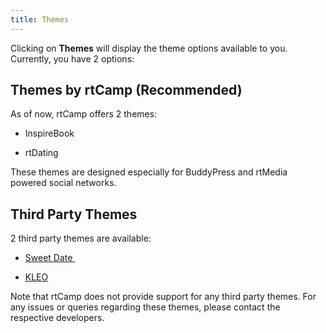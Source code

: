 ```yaml
---
title: Themes
---
```


Clicking on **Themes** will display the theme options available to you. Currently, you have 2 options:


## Themes by rtCamp (Recommended)


As of now, rtCamp offers 2 themes:
  
* InspireBook

* rtDating

These themes are designed especially for BuddyPress and rtMedia powered social networks.


## Third Party Themes


2 third party themes are available:

* [Sweet Date ](http://themeforest.net/item/sweet-date-more-than-a-wordpress-dating-theme/4994573?ref=rtCamp)

* [KLEO](http://themeforest.net/item/kleo-next-level-premium-wordpress-theme/6776630?ref=rtCamp)

Note that rtCamp does not provide support for any third party themes. For any issues or queries regarding these themes, please contact the respective developers.
